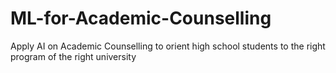 # ML-for-Academic-Counselling
Apply AI on Academic Counselling to orient high school students to the right program of the right university
